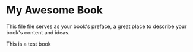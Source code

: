 # 

# My Awesome Book

This file file serves as your book's preface, a great place to describe your book's content and ideas.

This is a test book

